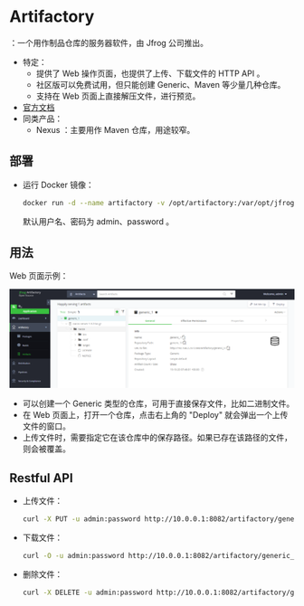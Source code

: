 # Artifactory

：一个用作制品仓库的服务器软件，由 Jfrog 公司推出。
- 特定：
  - 提供了 Web 操作页面，也提供了上传、下载文件的 HTTP API 。
  - 社区版可以免费试用，但只能创建 Generic、Maven 等少量几种仓库。
  - 支持在 Web 页面上直接解压文件，进行预览。
- [官方文档](https://www.jfrog.com/confluence/display/RTF6X)
- 同类产品：
  - Nexus ：主要用作 Maven 仓库，用途较窄。

## 部署

- 运行 Docker 镜像：
  ```sh
  docker run -d --name artifactory -v /opt/artifactory:/var/opt/jfrog/artifactory -p 8082:8082 docker.bintray.io/jfrog/artifactory-oss
  ```
  默认用户名、密码为 admin、password 。

## 用法

Web 页面示例：

![](./Artifactory_1.png)

- 可以创建一个 Generic 类型的仓库，可用于直接保存文件，比如二进制文件。
- 在 Web 页面上，打开一个仓库，点击右上角的 "Deploy" 就会弹出一个上传文件的窗口。
- 上传文件时，需要指定它在该仓库中的保存路径。如果已存在该路径的文件，则会被覆盖。

## Restful API

- 上传文件：
  ```sh
  curl -X PUT -u admin:password http://10.0.0.1:8082/artifactory/generic_1/test/1.zip -T 1.zip
  ```

- 下载文件：
  ```sh
  curl -O -u admin:password http://10.0.0.1:8082/artifactory/generic_1/test/1.zip
  ```

- 删除文件：
  ```sh
  curl -X DELETE -u admin:password http://10.0.0.1:8082/artifactory/generic_1/test/1.zip
  ```
